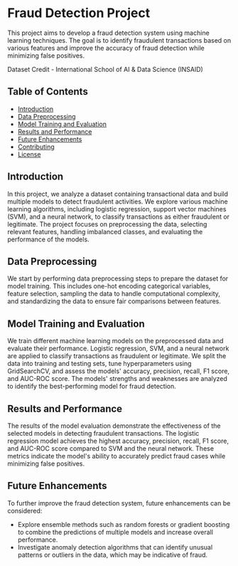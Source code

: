 # Fraud Detection Project

This project aims to develop a fraud detection system using machine learning techniques. The goal is to identify fraudulent transactions based on various features and improve the accuracy of fraud detection while minimizing false positives.

Dataset Credit - International School of AI & Data Science (INSAID)


## Table of Contents

- [Introduction](#introduction)
- [Data Preprocessing](#data-preprocessing)
- [Model Training and Evaluation](#model-training-and-evaluation)
- [Results and Performance](#results-and-performance)
- [Future Enhancements](#future-enhancements)
- [Contributing](#contributing)
- [License](#license)

## Introduction

In this project, we analyze a dataset containing transactional data and build multiple models to detect fraudulent activities. We explore various machine learning algorithms, including logistic regression, support vector machines (SVM), and a neural network, to classify transactions as either fraudulent or legitimate. The project focuses on preprocessing the data, selecting relevant features, handling imbalanced classes, and evaluating the performance of the models.

## Data Preprocessing

We start by performing data preprocessing steps to prepare the dataset for model training. This includes one-hot encoding categorical variables, feature selection, sampling the data to handle computational complexity, and standardizing the data to ensure fair comparisons between features.

## Model Training and Evaluation

We train different machine learning models on the preprocessed data and evaluate their performance. Logistic regression, SVM, and a neural network are applied to classify transactions as fraudulent or legitimate. We split the data into training and testing sets, tune hyperparameters using GridSearchCV, and assess the models' accuracy, precision, recall, F1 score, and AUC-ROC score. The models' strengths and weaknesses are analyzed to identify the best-performing model for fraud detection.

## Results and Performance

The results of the model evaluation demonstrate the effectiveness of the selected models in detecting fraudulent transactions. The logistic regression model achieves the highest accuracy, precision, recall, F1 score, and AUC-ROC score compared to SVM and the neural network. These metrics indicate the model's ability to accurately predict fraud cases while minimizing false positives.

## Future Enhancements

To further improve the fraud detection system, future enhancements can be considered:

- Explore ensemble methods such as random forests or gradient boosting to combine the predictions of multiple models and increase overall performance.
- Investigate anomaly detection algorithms that can identify unusual patterns or outliers in the data, which may be indicative of fraud.
